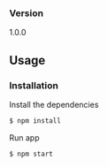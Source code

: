 

### Version
1.0.0

## Usage


### Installation

Install the dependencies

```sh
$ npm install
```
Run app

```sh
$ npm start
```


